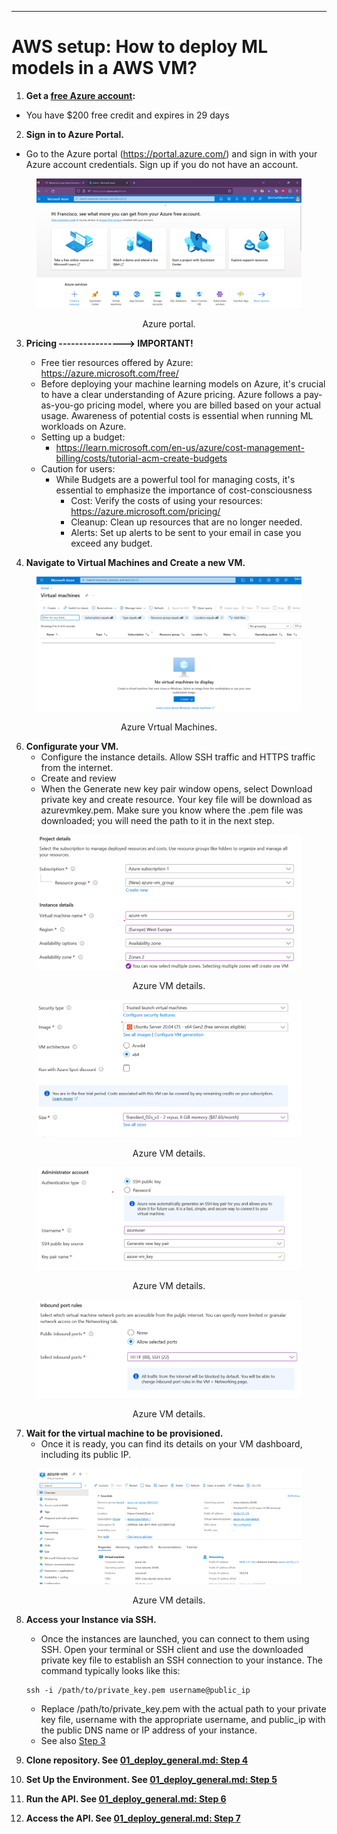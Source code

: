 
-------------------
# AWS setup: How to deploy ML models in a AWS VM?


1. **Get a  [free Azure account](https://azure.microsoft.com/en-us/free/):**
  - You have $200 free credit and expires in 29 days

2. **Sign in to Azure Portal.** 
  - Go to the Azure portal (https://portal.azure.com/) and sign in with your Azure account credentials. Sign up if you
    do not have an account.

<center><figure>
  <img
  src="../static/deployment/azure/azure_portal_01.png"
</figure></center>
<p style="text-align: center;">Azure portal.</p>

3. **Pricing ----------------> IMPORTANT!**
   - Free tier resources offered by Azure: https://azure.microsoft.com/free/
   - Before deploying your machine learning models on Azure, it's crucial to have a clear understanding of Azure pricing. Azure follows a pay-as-you-go pricing model, where you are billed based on your actual usage. Awareness of potential costs is essential when running ML workloads on Azure.
   - Setting up a budget:
      - https://learn.microsoft.com/en-us/azure/cost-management-billing/costs/tutorial-acm-create-budgets
   - Caution for users:
     - While Budgets are a powerful tool for managing costs, it's essential to emphasize the importance of cost-consciousness
       - Cost: Verify the costs of using your resources: https://azure.microsoft.com/pricing/
       - Cleanup: Clean up  resources that are no longer needed. 
       - Alerts: Set up alerts to be sent to your email in case you exceed any budget.

5. **Navigate to Virtual Machines and Create a new VM.** 

<center><figure>
  <img
  src="../static/deployment/azure/azure_vm_02.png"
</figure></center>
<p style="text-align: center;">Azure Vrtual Machines.</p>

6. **Configurate your VM.** 
   - Configure the instance details. Allow SSH traffic and HTTPS traffic from the internet.
   - Create and review
   - When the Generate new key pair window opens, select Download private key and create resource. Your key file will be
    download as azurevmkey.pem. Make sure you know where the .pem file was downloaded; you will need the path to it in
    the next step.

<center><figure>
  <img
  src="../static/deployment/azure/azure_details_03.png"
</figure></center>
<p style="text-align: center;">Azure VM details.</p>

<center><figure>
  <img
  src="../static/deployment/azure/azure_details_04.png"
</figure></center>
<p style="text-align: center;">Azure VM details.</p>

<center><figure>
  <img
  src="../static/deployment/azure/azure_details_05.png"
</figure></center>
<p style="text-align: center;">Azure VM details.</p>

<center><figure>
  <img
  src="../static/deployment/azure/azure_details_06.png"
</figure></center>
<p style="text-align: center;">Azure VM details.</p>

7.  **Wait for the virtual machine to be provisioned.**
    - Once it is ready, you can find its details on your VM dashboard, including its public IP.

<center><figure>
  <img
  src="../static/deployment/azure/azure_running_07.png"
</figure></center>
<p style="text-align: center;">Azure VM details.</p>

8.   **Access your Instance via SSH.** 
     - Once the instances are launched, you can connect to them using SSH. Open your terminal or SSH client and use the
      downloaded private key file to establish an SSH connection to your instance. The command typically looks like this:
     ```shell
     ssh -i /path/to/private_key.pem username@public_ip
     ```

     - Replace /path/to/private_key.pem with the actual path to your private key file, username with the appropriate
      username, and public_ip with the public DNS name or IP address of your instance.
     - See also [Step 3](01_deploy_general.md)

9.  **Clone repository. See [01_deploy_general.md: Step 4](01_deploy_general.md)**
10.  **Set Up the Environment. See [01_deploy_general.md: Step 5](01_deploy_general.md)**
11.  **Run the API. See [01_deploy_general.md: Step 6](01_deploy_general.md)**
12. **Access the API. See [01_deploy_general.md: Step 7](01_deploy_general.md)**  


